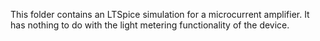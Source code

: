 This folder contains an LTSpice simulation for a microcurrent amplifier. It has
nothing to do with the light metering functionality of the device.